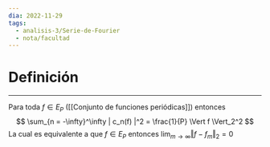 ```yaml
---
dia: 2022-11-29
tags:
  - analisis-3/Serie-de-Fourier
  - nota/facultad
---
```

# Definición
---
Para toda $f \in E_P$ ([[Conjunto de funciones periódicas]]) entonces $$ \sum_{n = -\infty}^\infty | c_n(f) |^2 = \frac{1}{P} \Vert f \Vert_2^2 $$
La cual es equivalente a que $f \in E_P$ entonces $\lim_{m \to \infty} \Vert f - f_m \Vert_2 = 0$
